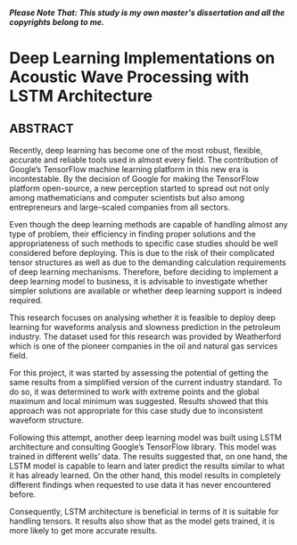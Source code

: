##### Please Note That: This study is my own master's dissertation and all the copyrights belong to me.



# Deep Learning Implementations on Acoustic Wave Processing with LSTM Architecture



## ABSTRACT


Recently, deep learning has become one of the most robust, flexible, accurate and reliable tools used in almost every field. The contribution of Google’s TensorFlow machine learning platform in this new era is incontestable. By the decision of Google for making the TensorFlow platform open-source, a new perception started to spread out not only among mathematicians and computer scientists but also among entrepreneurs and large-scaled companies from all sectors.

Even though the deep learning methods are capable of handling almost any type of problem, their efficiency in finding proper solutions and the appropriateness of such methods to specific case studies should be well considered before deploying. This is due to the risk of their complicated tensor structures as well as due to the demanding calculation requirements of deep learning mechanisms. Therefore, before deciding to implement a deep learning model to business, it is advisable to investigate whether simpler solutions are available or whether deep learning support is indeed required. 

This research focuses on analysing whether it is feasible to deploy deep learning for waveforms analysis and slowness prediction in the petroleum industry. The dataset used for this research was provided by Weatherford which is one of the pioneer companies in the oil and natural gas services field. 

For this project, it was started by assessing the potential of getting the same results from a simplified version of the current industry standard. To do so, it was determined to work with extreme points and the global maximum and local minimum was suggested. Results showed that this approach was not appropriate for this case study due to inconsistent waveform structure.

Following this attempt, another deep learning model was built using LSTM architecture and consulting Google’s TensorFlow library. This model was trained in different wells’ data. The results suggested that, on one hand, the LSTM model is capable to learn and later predict the results similar to what it has already learned. On the other hand, this model results in completely different findings when requested to use data it has never encountered before.

Consequently, LSTM architecture is beneficial in terms of it is suitable for handling tensors. It results also show that as the model gets trained, it is more likely to get more accurate results.

